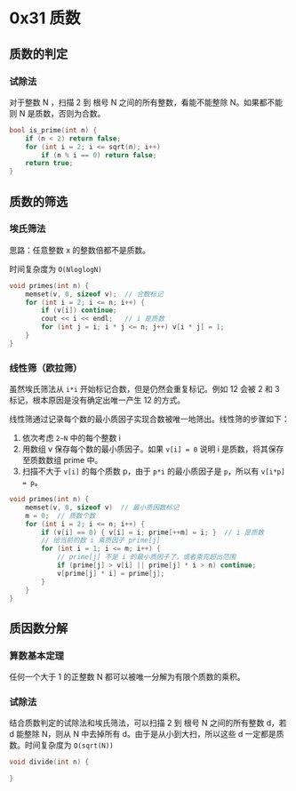 # 0x31 质数

## 质数的判定

### 试除法

对于整数 N ，扫描 2 到 根号 N 之间的所有整数，看能不能整除 N。如果都不能则 N 是质数，否则为合数。

```c++
bool is_prime(int n) {
    if (n < 2) return false;
    for (int i = 2; i <= sqrt(n); i++)
        if (n % i == 0) return false;
    return true;
}
```

## 质数的筛选

### 埃氏筛法

思路：任意整数 x 的整数倍都不是质数。

时间复杂度为 `O(NloglogN)`

```c++
void primes(int n) {
    memset(v, 0, sizeof v);  // 合数标记
    for (int i = 2; i <= n; i++) {
        if (v[i]) continue;
        cout << i << endl;   // i 是质数
        for (int j = i; i * j <= n; j++) v[i * j] = 1;
    }
}
```

### 线性筛（欧拉筛）

虽然埃氏筛法从 `i*i` 开始标记合数，但是仍然会重复标记。例如 12 会被 2 和 3 标记，根本原因是没有确定出唯一产生 12 的方式。

线性筛通过记录每个数的最小质因子实现合数被唯一地筛出。线性筛的步骤如下：

1. 依次考虑 `2~N` 中的每个整数 i
2. 用数组 v 保存每个数的最小质因子。如果 `v[i] = 0` 说明 i 是质数，将其保存至质数数组 prime 中。
3. 扫描不大于 `v[i]` 的每个质数 p，由于 `p*i` 的最小质因子是 `p`，所以有 `v[i*p] = p`。

```c++
void primes(int n) {
    memset(v, 0, sizeof v)  // 最小质因数标记
    m = 0;  // 质数个数
    for (int i = 2; i <= n; i++) {
        if (v[i] == 0) { v[i] = i; prime[++m] = i; }  // i 是质数
        // 给当前的数 i 乘质因子 prime[j]
        for (int i = 1; i <= m; i++) {
            // prime[j] 不是 i 的最小质因子了，或者乘完超出范围
            if (prime[j] > v[i] || prime[j] * i > n) continue;
            v[prime[j] * i] = prime[j];
        }
    }
}
```

## 质因数分解

### 算数基本定理

任何一个大于 1 的正整数 N 都可以被唯一分解为有限个质数的乘积。

### 试除法

结合质数判定的试除法和埃氏筛法，可以扫描 2 到 根号 N 之间的所有整数 d，若 d 能整除 N，则从 N 中去掉所有 d。由于是从小到大扫，所以这些 d 一定都是质数。时间复杂度为 `O(sqrt(N))`

```c++
void divide(int n) {
    
}
```